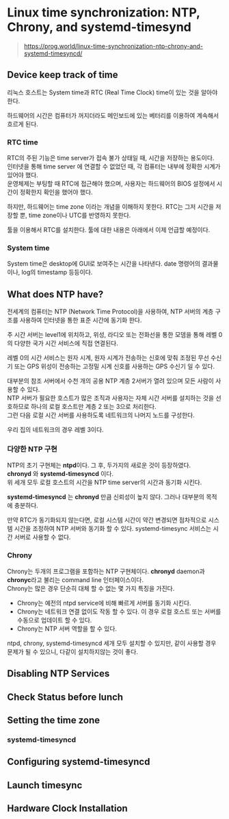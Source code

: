 # Linux time synchronization: NTP, Chrony, and systemd-timesynd
> https://prog.world/linux-time-synchronization-ntp-chrony-and-systemd-timesyncd/
## Device keep track of time
리눅스 호스트는 System time과 RTC (Real Time Clock) time이 있는 것을 알아야 한다.

하드웨어의 시간은 컴퓨터가 꺼지더라도 메인보드에 있는 베터리를 이용하여 계속해서 흐르게 된다.  
### RTC time
RTC의 주된 기능은 time server가 접속 불가 상태일 때, 시간을 저장하는 용도이다.  
인터넷을 통해 time server 에 연결할 수 없었던 때, 각 컴퓨터는 내부에 정확한 시계가 있어야 했다.  
운영체제는 부팅할 때 RTC에 접근해야 했으며, 사용자는 하드웨어의 BIOS 설정에서 시간이 정확한지 확인을 했어야 했다.

하지만, 하드웨어는 time zone 이라는 개념을 이해하지 못한다. RTC는 그저 시간을 저장할 뿐, time zone이나 UTC를 반영하지 못한다. 

툴을 이용해서 RTC를 설치한다. 툴에 대한 내용은 아래에서 이제 언급할 예정이다. 

### System time
System time은 desktop에 GUI로 보여주는 시간을 나타낸다. date 명령어의 결과물이나, log의 timestamp 등등이다.

## What does NTP have?
전세계의 컴퓨터는 NTP (Network Time Protocol)을 사용하여, NTP 서버의 계층 구조를 사용하여 인터넷을 통한 표준 시간에 동기화 한다.  

주 시간 서버는 level1에 위치하고, 위성, 라디오 또는 전화선을 통한 모뎀을 통해 레벨 0의 다양한 국가 시간 서비스에 직접 연결된다.  
 
레벨 0의 시간 서비스는 원자 시계, 원자 시계가 전송하는 신호에 맞춰 조정된 무선 수신기 또는 GPS 위성이 전송하는 고정밀 시계 신호를 사용하는 GPS 수신기 일 수 있다.

대부분의 참조 서버에서 수천 개의 공용 NTP 계층 2서버가 열려 있으며 모든 사람이 사용할 수 있다.  
NTP 서버가 필요한 호스트가 많은 조직과 사용자는 자체 시간 서버를 설치하는 것을 선호하므로 하나의 로컬 호스트만 계층 2 또는 3으로 처리한다.  
그런 다음 로컬 시간 서버를 사용하도록 네트워크의 나머지 노드를 구성한다. 

우리 집의 네트워크의 경우 레벨 3이다.

### 다양한 NTP 구현
NTP의 초기 구현체는 **ntpd**이다. 그 후, 두가지의 새로운 것이 등장하였다.  
**chronyd** 와 **systemd-timesyncd** 이다.  
위 세개 모두 로컬 호스트의 시간을 NTP time server의 시간과 동기화 시킨다.

**systemd-timesyncd** 는 **chronyd** 만큼 신뢰성이 높지 않다. 그러나 대부분의 목적에 충분하다.  

만약 RTC가 동기화되지 않는다면, 로컬 시스템 시간이 약간 변경되면 점차적으로 시스템 시간을 조정하여 NTP 서버와 동기화 할 수 있다.
systemd-timesync 서비스는 시간 서버로 사용할 수 없다.

### Chrony
Chrony는 두개의 프로그램을 포함하는 NTP 구현체이다. **chronyd** daemon과 **chronyc**라고 불리는 command line 인터페이스이다.   
Chrony는 많은 경우 단순히 대체 할 수 없는 몇 가지 특징을 가진다.
* Chrony는 예전의 ntpd service에 비해 빠르게 서버를 동기화 시킨다.
* Chrony는 네트워크 연결 없이도 작동 할 수 있다. 이 경우 로컬 호스트 또는 서버를 수동으로 업데이트 할 수 있다.
* Chrony는 NTP 서버 역할을 할 수 있다.

ntpd, chrony, systemd-timesyncd 세개 모두 설치할 수 있지만, 같이 사용할 경우 문제가 될 수 있으니, 다같이 설치하지않는 것이 좋다.

## Disabling NTP Services
## Check Status before lunch
## Setting the time zone
### systemd-timesyncd
## Configuring systemd-timesyncd
## Launch timesync
## Hardware Clock Installation
